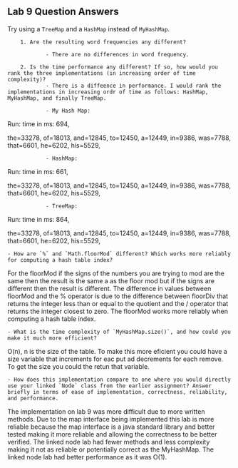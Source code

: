 ## Lab 9 Question Answers

Try using a `TreeMap` and a `HashMap` instead of `MyHashMap`.


        1. Are the resulting word frequencies any different?
       
                - There are no differences in word frequency.
                
        2. Is the time performance any different? If so, how would you rank the three implementations (in increasing order of time complexity)?
                - There is a diffeence in performance. I would rank the implementations in increasing ordr of time as follows: HashMap, MyHashMap, and finally TreeMap.
                
                - My Hash Map:

Run: time in ms: 694,

the=33278,
of=18013,
and=12845,
to=12450,
a=12449,
in=9386,
was=7788,
that=6601,
he=6202,
his=5529,

                - HashMap:


Run: time in ms: 661,

the=33278,
of=18013,
and=12845,
to=12450,
a=12449,
in=9386,
was=7788,
that=6601,
he=6202,
his=5529,




                - TreeMap:
Run: time in ms: 864,

the=33278,
of=18013,
and=12845,
to=12450,
a=12449,
in=9386,
was=7788,
that=6601,
he=6202,
his=5529,



       
    - How are `%` and `Math.floorMod` different? Which works more reliably for computing a hash table index?
    
    
  For the floorMod if the signs of the numbers you are trying to mod are the same then the result is the same a as the floor mod but if the signs are different then the result is different. The difference in values between floorMod and the % operator is due to the difference between floorDiv that returns the integer less than or equal to the quotient and the / operator that returns the integer closest to zero. The floorMod works more reliably when computing a hash table index.
        
        
    - What is the time complexity of `MyHashMap.size()`, and how could you make it much more efficient?
    
   O(n), n is the size of the table. To make this more eficient you could have a size variable that increments for eac put ad decrements for each remove. To get the size you could the retun that variable. 
    
    - How does this implementation compare to one where you would directly use your linked `Node` class from the earlier assignment? Answer briefly in terms of ease of implementation, correctness, reliability, and performance.
    
   The implementation on lab 9 was more difficult due to more written methods. Due to the map interface being implemented this lab is more reliable because the map interface is a java standard library and better tested making it more reliable and allowing the correctness to be better verified. The linked node lab had fewer methods and less complexity making it not as reliable or potentially correct as the MyHashMap. The linked node lab had better performance as it was O(1).

   
